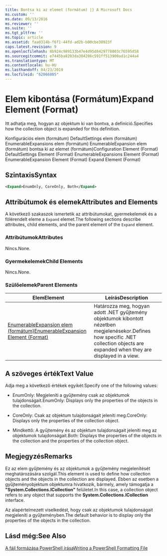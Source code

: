 ```yaml
---
title: Bontsa ki az elemet (formátum) |} A Microsoft Docs
ms.custom: ''
ms.date: 09/13/2016
ms.reviewer: ''
ms.suite: ''
ms.tgt_pltfrm: ''
ms.topic: article
ms.assetid: faa0314b-f6f1-44fd-ad2b-b00cbe38923f
caps.latest.revision: 9
ms.openlocfilehash: 8b924c989133b47e4d95d8429778003c76595d58
ms.sourcegitcommit: e7445ba8203da304286c591ff513900ad1c244a4
ms.translationtype: MT
ms.contentlocale: hu-HU
ms.lasthandoff: 04/23/2019
ms.locfileid: "62066005"
---
```

# <a name="expand-element-format"></a><span data-ttu-id="c8e19-102">Elem kibontása (Formátum)</span><span class="sxs-lookup"><span data-stu-id="c8e19-102">Expand Element (Format)</span></span>

<span data-ttu-id="c8e19-103">Itt adhatja meg, hogyan az objektum ki van bontva, a definíció.</span><span class="sxs-lookup"><span data-stu-id="c8e19-103">Specifies how the collection object is expanded for this definition.</span></span>

<span data-ttu-id="c8e19-104">Konfigurációs elem (formátum) DefaultSettings elem (formátum) EnumerableExpansions elem (formátum) EnumerableExpansion elem (formátum) bontsa ki az elemet (formátum)</span><span class="sxs-lookup"><span data-stu-id="c8e19-104">Configuration Element (Format) DefaultSettings Element (Format) EnumerableExpansions Element (Format) EnumerableExpansion Element (Format) Expand Element (Format)</span></span>

## <a name="syntax"></a><span data-ttu-id="c8e19-105">Szintaxis</span><span class="sxs-lookup"><span data-stu-id="c8e19-105">Syntax</span></span>

```xml
<Expand>EnumOnly, CoreOnly, Both</Expand>
```

## <a name="attributes-and-elements"></a><span data-ttu-id="c8e19-106">Attribútumok és elemek</span><span class="sxs-lookup"><span data-stu-id="c8e19-106">Attributes and Elements</span></span>

<span data-ttu-id="c8e19-107">A következő szakaszok ismertetik az attribútumokat, gyermekelemek és a fölérendelt eleme a `Expand` elemet.</span><span class="sxs-lookup"><span data-stu-id="c8e19-107">The following sections describe attributes, child elements, and the parent element of the `Expand` element.</span></span>

### <a name="attributes"></a><span data-ttu-id="c8e19-108">Attribútumok</span><span class="sxs-lookup"><span data-stu-id="c8e19-108">Attributes</span></span>

<span data-ttu-id="c8e19-109">Nincs.</span><span class="sxs-lookup"><span data-stu-id="c8e19-109">None.</span></span>

### <a name="child-elements"></a><span data-ttu-id="c8e19-110">Gyermekelemek</span><span class="sxs-lookup"><span data-stu-id="c8e19-110">Child Elements</span></span>

<span data-ttu-id="c8e19-111">Nincs.</span><span class="sxs-lookup"><span data-stu-id="c8e19-111">None.</span></span>

### <a name="parent-elements"></a><span data-ttu-id="c8e19-112">Szülőelemek</span><span class="sxs-lookup"><span data-stu-id="c8e19-112">Parent Elements</span></span>

|<span data-ttu-id="c8e19-113">Elem</span><span class="sxs-lookup"><span data-stu-id="c8e19-113">Element</span></span>|<span data-ttu-id="c8e19-114">Leírás</span><span class="sxs-lookup"><span data-stu-id="c8e19-114">Description</span></span>|
|-------------|-----------------|
|[<span data-ttu-id="c8e19-115">EnumerableExpansion elem (formátum)</span><span class="sxs-lookup"><span data-stu-id="c8e19-115">EnumerableExpansion Element (Format)</span></span>](./enumerableexpansion-element-format.md)|<span data-ttu-id="c8e19-116">Határozza meg, hogyan adott .NET gyűjtemény objektumok kibontott nézetben megjelenésekor.</span><span class="sxs-lookup"><span data-stu-id="c8e19-116">Defines how specific .NET collection objects are expanded when they are displayed in a view.</span></span>|

## <a name="text-value"></a><span data-ttu-id="c8e19-117">A szöveges érték</span><span class="sxs-lookup"><span data-stu-id="c8e19-117">Text Value</span></span>

<span data-ttu-id="c8e19-118">Adja meg a következő értékek egyikét:</span><span class="sxs-lookup"><span data-stu-id="c8e19-118">Specify one of the following values:</span></span>

- <span data-ttu-id="c8e19-119">EnumOnly: Megjeleníti a gyűjtemény csak az objektumok tulajdonságait.</span><span class="sxs-lookup"><span data-stu-id="c8e19-119">EnumOnly: Displays only the properties of the objects in the collection.</span></span>

- <span data-ttu-id="c8e19-120">CoreOnly: Csak az objektum tulajdonságait jeleníti meg.</span><span class="sxs-lookup"><span data-stu-id="c8e19-120">CoreOnly: Displays only the properties of the collection object.</span></span>

- <span data-ttu-id="c8e19-121">Mindkettő: A gyűjtemény és az objektum tulajdonságait jeleníti meg az objektumok tulajdonságait.</span><span class="sxs-lookup"><span data-stu-id="c8e19-121">Both: Displays the properties of the objects in the collection and the properties of the collection object.</span></span>

## <a name="remarks"></a><span data-ttu-id="c8e19-122">Megjegyzés</span><span class="sxs-lookup"><span data-stu-id="c8e19-122">Remarks</span></span>

<span data-ttu-id="c8e19-123">Ez az elem gyűjtemény és az objektumok a gyűjtemény megjelenítését meghatározására szolgál.</span><span class="sxs-lookup"><span data-stu-id="c8e19-123">This element is used to define how collection objects and the objects in the collection are displayed.</span></span> <span data-ttu-id="c8e19-124">Ebben az esetben a gyűjteményobjektum objektumra hivatkozik, bármely, amely támogatja a **"System.Collections.ICollection"** felületet.</span><span class="sxs-lookup"><span data-stu-id="c8e19-124">In this case, a collection object refers to any object that supports the  **System.Collections.ICollection** interface.</span></span>

<span data-ttu-id="c8e19-125">Az alapértelmezett viselkedést, hogy csak az objektumok tulajdonságait megjeleníti a gyűjteményben.</span><span class="sxs-lookup"><span data-stu-id="c8e19-125">The default behavior is to display only the properties of the objects in the collection.</span></span>

## <a name="see-also"></a><span data-ttu-id="c8e19-126">Lásd még:</span><span class="sxs-lookup"><span data-stu-id="c8e19-126">See Also</span></span>

[<span data-ttu-id="c8e19-127">A fájl formázása PowerShell írása</span><span class="sxs-lookup"><span data-stu-id="c8e19-127">Writing a PowerShell Formatting File</span></span>](./writing-a-powershell-formatting-file.md)
